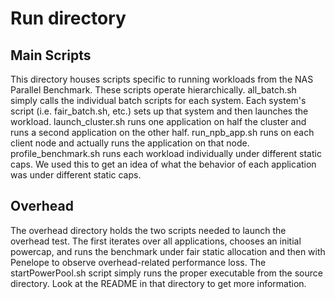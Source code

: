 # Run directory

Main Scripts
------------------
This directory houses scripts specific to running workloads from the NAS
Parallel Benchmark. These scripts operate hierarchically. all\_batch.sh simply
calls the individual batch scripts for each system. Each system's script (i.e.
fair\_batch.sh, etc.) sets up that system and then launches the workload.
launch\_cluster.sh runs one application on half the cluster and runs a second
application on the other half. run\_npb\_app.sh runs on each client node and
actually runs the application on that node. profile\_benchmark.sh runs each
workload individually under different static caps. We used this to get an idea
of what the behavior of each application was under different static caps. 

Overhead
-------------------
The overhead directory holds the two scripts needed to launch the overhead test.
The first iterates over all applications, chooses an initial powercap, and runs
the benchmark under fair static allocation and then with Penelope to observe
overhead-related performance loss. The startPowerPool.sh script simply runs the
proper executable from the source directory. Look at the README in that
directory to get more information.
